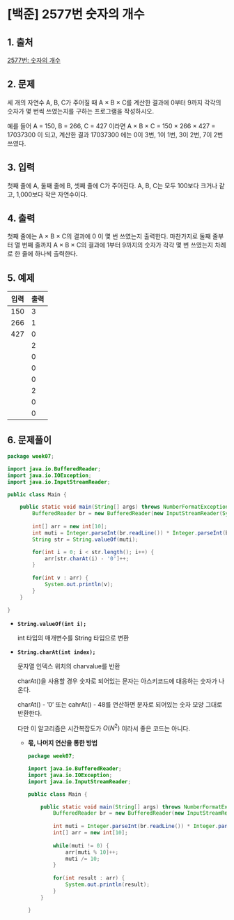 # [백준] 2577번 숫자의 개수

## 1. 출처

[2577번: 숫자의 개수](https://www.acmicpc.net/problem/2577)

## 2. 문제

세 개의 자연수 A, B, C가 주어질 때 A × B × C를 계산한 결과에 0부터 9까지 각각의 숫자가 몇 번씩 쓰였는지를 구하는 프로그램을 작성하시오.

예를 들어 A = 150, B = 266, C = 427 이라면 A × B × C = 150 × 266 × 427 = 17037300 이 되고, 계산한 결과 17037300 에는 0이 3번, 1이 1번, 3이 2번, 7이 2번 쓰였다.

## 3. 입력

첫째 줄에 A, 둘째 줄에 B, 셋째 줄에 C가 주어진다. A, B, C는 모두 100보다 크거나 같고, 1,000보다 작은 자연수이다.

## 4. 출력

첫째 줄에는 A × B × C의 결과에 0 이 몇 번 쓰였는지 출력한다. 마찬가지로 둘째 줄부터 열 번째 줄까지 A × B × C의 결과에 1부터 9까지의 숫자가 각각 몇 번 쓰였는지 차례로 한 줄에 하나씩 출력한다.

## 5. 예제

| 입력 | 출력 |
| --- | --- |
| 150| 3
| 266| 1
| 427| 0
||2
||0
||0
||0
||2
||0
||0 |

## 6. 문제풀이

```java
package week07;

import java.io.BufferedReader;
import java.io.IOException;
import java.io.InputStreamReader;

public class Main {

	public static void main(String[] args) throws NumberFormatException, IOException {
		BufferedReader br = new BufferedReader(new InputStreamReader(System.in));
		
		int[] arr = new int[10];
		int muti = Integer.parseInt(br.readLine()) * Integer.parseInt(br.readLine()) * Integer.parseInt(br.readLine());
		String str = String.valueOf(muti);

		for(int i = 0; i < str.length(); i++) {
			arr[str.charAt(i) - '0']++;
		}
		
		for(int v : arr) {
			System.out.println(v);
		}
	}

}
```

- **`String.valueOf(int i);`**
    
    int 타입의 매개변수를 String 타입으로 변환
    
- **`String.charAt(int index);`**
    
    문자열 인덱스 위치의 charvalue를 반환
    
    charAt()을 사용할 경우 숫자로 되어있는 문자는 아스키코드에 대응하는 숫자가 나온다.
    
    charAt() - ’0’ 또는 cahrAt() - 48를 연산하면 문자로 되어있는 숫자 모양 그대로 반환한다.
    
    다만 이 알고리즘은 시간복잡도가 $O(N^2)$ 이라서 좋은 코드는 아니다.
    
    - **몫, 나머지 연산을 통한 방법**
        
        ```java
        package week07;
        
        import java.io.BufferedReader;
        import java.io.IOException;
        import java.io.InputStreamReader;
        
        public class Main {
        
        	public static void main(String[] args) throws NumberFormatException, IOException {
        		BufferedReader br = new BufferedReader(new InputStreamReader(System.in));
        		
        		int muti = Integer.parseInt(br.readLine()) * Integer.parseInt(br.readLine()) * Integer.parseInt(br.readLine());
        		int[] arr = new int[10];
        		
        		while(muti != 0) {
        			arr[muti % 10]++;
        			muti /= 10;
        		}
        		
        		for(int result : arr) {
        			System.out.println(result);
        		}
        	}
        
        }
        ```
